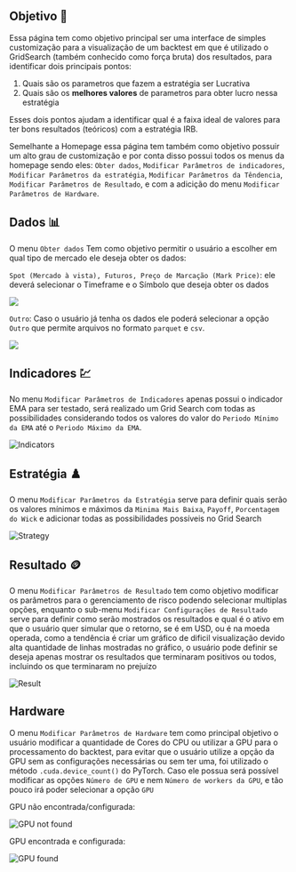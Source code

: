 ## Objetivo 🎯

Essa página tem como objetivo principal ser uma interface de simples customização para a visualização de um backtest em que é utilizado o GridSearch (também conhecido como força bruta) dos resultados, para identificar dois principais pontos:

1. Quais são os parametros que fazem a estratégia ser Lucrativa
2. Quais são os **melhores valores** de parametros para obter lucro nessa estratégia

Esses dois pontos ajudam a identificar qual é a faixa ideal de valores para ter bons resultados (teóricos) com a estratégia IRB.

Semelhante a Homepage essa página tem também como objetivo possuir um alto grau de customização e por conta disso possui todos os menus da homepage sendo eles: `Obter dados`, `Modificar Parâmetros de indicadores`, `Modificar Parâmetros da estratégia`, `Modificar Parâmetros da Têndencia`, `Modificar Parâmetros de Resultado`, e com a adicição do menu `Modificar Parâmetros de Hardware`.

## Dados 📊

O menu `Obter dados` Tem como objetivo permitir o usuário a escolher em qual tipo de mercado ele deseja obter os dados:
 
`Spot (Mercado à vista), Futuros, Preço de Marcação (Mark Price)`: ele deverá selecionar o Timeframe e o Símbolo que deseja obter os dados

![](https://github.com/m-marqx/Hoffman-IRB/assets/124513922/da075f14-0b79-49eb-8e9c-4d105d97766b)

`Outro`: Caso o usuário já tenha os dados ele poderá selecionar a opção `Outro` que permite arquivos no formato `parquet` e `csv`.

![](https://github.com/m-marqx/Hoffman-IRB/assets/124513922/b1e560c9-93a0-4bee-b663-6d36c755ca80)

## Indicadores 💹

No menu `Modificar Parâmetros de Indicadores` apenas possui o indicador EMA para ser testado, será realizado um Grid Search com todas as possibilidades considerando todos os valores do valor do `Periodo Mínimo da EMA` até o `Periodo Máximo da EMA`.

![Indicators](https://github.com/m-marqx/Hoffman-IRB/assets/124513922/18d81f59-38b8-4c08-9618-b11f8030549e)
## Estratégia ♟️

O menu `Modificar Parâmetros da Estratégia` serve para definir quais serão os valores mínimos e máximos da `Minima Mais Baixa`, `Payoff`, `Porcentagem do Wick` e adicionar todas as possibilidades possíveis no Grid Search

![Strategy](https://github.com/m-marqx/Hoffman-IRB/assets/124513922/c869c491-a51b-4be6-a7e4-53e454e14c73)



## Resultado 🪙

O menu `Modificar Parâmetros de Resultado` tem como objetivo modificar os parâmetros para o gerenciamento de risco podendo selecionar multiplas opções, enquanto o sub-menu `Modificar Configurações de Resultado` serve para definir como serão mostrados os resultados e qual é o ativo em que o usuário quer simular que o retorno, se é em USD, ou é na moeda operada, como a tendência é criar um gráfico de dificil visualização devido alta quantidade de linhas mostradas no gráfico, o usuário pode definir se deseja apenas mostrar os resultados que terminaram positivos ou todos, incluindo os que terminaram no prejuízo

![Result](https://github.com/m-marqx/Hoffman-IRB/assets/124513922/3fe0b7f5-9ade-4fcb-895a-832271eedb30)


## Hardware

O menu `Modificar Parâmetros de Hardware` tem como principal objetivo o usuário modificar a quantidade de Cores do CPU ou utilizar a GPU para o processamento do backtest, para evitar que o usuário utilize a opção da GPU sem as configurações necessárias ou sem ter uma, foi utilizado o método `.cuda.device_count()` do PyTorch. Caso ele possua será possível modificar as opções `Número de GPU` e nem `Número de workers da GPU`, e tão pouco irá poder selecionar a opção `GPU`

GPU não encontrada/configurada:

![GPU not found](https://github.com/m-marqx/Hoffman-IRB/assets/124513922/320255a6-fe6b-4ae7-9876-631c358ec4be)

GPU encontrada e configurada:

![GPU found](https://github.com/m-marqx/Hoffman-IRB/assets/124513922/866db730-4507-4fd8-95b8-403d83165d37)
